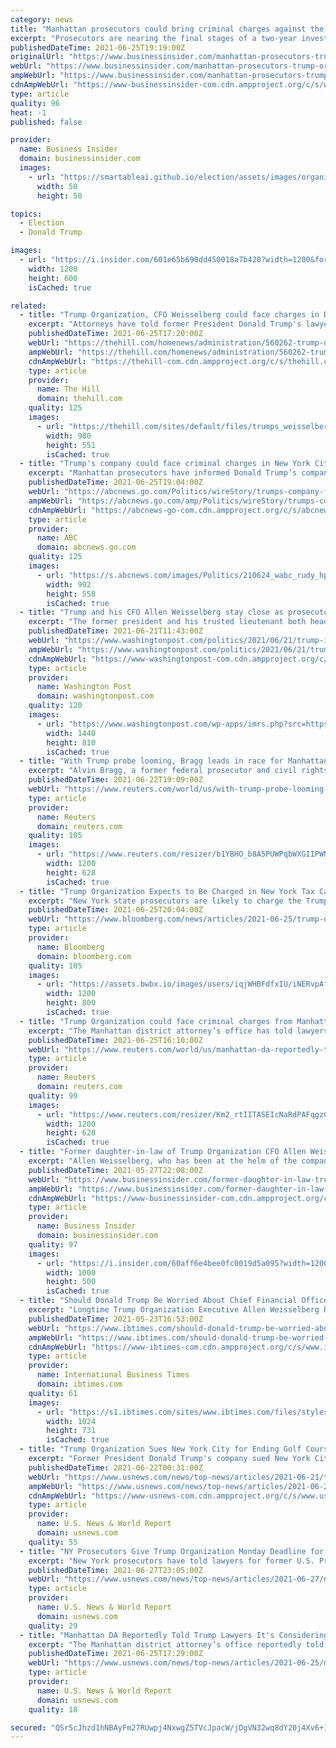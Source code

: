 ```yaml
---
category: news
title: "Manhattan prosecutors could bring criminal charges against the Trump Organization and CFO Allen Weisselberg as soon as next week"
excerpt: "Prosecutors are nearing the final stages of a two-year investigation into Trump and his sprawling real-estate business."
publishedDateTime: 2021-06-25T19:19:00Z
originalUrl: "https://www.businessinsider.com/manhattan-prosecutors-trump-organization-criminal-charges-nyt-2021-6"
webUrl: "https://www.businessinsider.com/manhattan-prosecutors-trump-organization-criminal-charges-nyt-2021-6"
ampWebUrl: "https://www.businessinsider.com/manhattan-prosecutors-trump-organization-criminal-charges-nyt-2021-6?amp"
cdnAmpWebUrl: "https://www-businessinsider-com.cdn.ampproject.org/c/s/www.businessinsider.com/manhattan-prosecutors-trump-organization-criminal-charges-nyt-2021-6?amp"
type: article
quality: 96
heat: -1
published: false

provider:
  name: Business Insider
  domain: businessinsider.com
  images:
    - url: "https://smartableai.github.io/election/assets/images/organizations/businessinsider.com-50x50.jpg"
      width: 50
      height: 50

topics:
  - Election
  - Donald Trump

images:
  - url: "https://i.insider.com/601e65b690dd450018a7b420?width=1200&format=jpeg"
    width: 1200
    height: 600
    isCached: true

related:
  - title: "Trump Organization, CFO Weisselberg could face charges in DA probe"
    excerpt: "Attorneys have told former President Donald Trump's lawyers that the Trump Organization and its CFO Allen Weisselberg could face charges as a result of the continuing probe by the Manhattan district a"
    publishedDateTime: 2021-06-25T17:20:00Z
    webUrl: "https://thehill.com/homenews/administration/560262-trump-organization-chief-financial-officer-could-face-charges"
    ampWebUrl: "https://thehill.com/homenews/administration/560262-trump-organization-chief-financial-officer-could-face-charges?amp"
    cdnAmpWebUrl: "https://thehill-com.cdn.ampproject.org/c/s/thehill.com/homenews/administration/560262-trump-organization-chief-financial-officer-could-face-charges?amp"
    type: article
    provider:
      name: The Hill
      domain: thehill.com
    quality: 125
    images:
      - url: "https://thehill.com/sites/default/files/trumps_weisselbergallen_01112017getty.jpg"
        width: 980
        height: 551
        isCached: true
  - title: "Trump's company could face criminal charges in New York City"
    excerpt: "Manhattan prosecutors have informed Donald Trump’s company that it could soon face criminal charges stemming from a long-running investigation into the former president’s business dealings"
    publishedDateTime: 2021-06-25T19:04:00Z
    webUrl: "https://abcnews.go.com/Politics/wireStory/trumps-company-face-criminal-charges-york-city-78494538"
    ampWebUrl: "https://abcnews.go.com/amp/Politics/wireStory/trumps-company-face-criminal-charges-york-city-78494538"
    cdnAmpWebUrl: "https://abcnews-go-com.cdn.ampproject.org/c/s/abcnews.go.com/amp/Politics/wireStory/trumps-company-face-criminal-charges-york-city-78494538"
    type: article
    provider:
      name: ABC
      domain: abcnews.go.com
    quality: 125
    images:
      - url: "https://s.abcnews.com/images/Politics/210624_wabc_rudy_hpMain_16x9_992.jpg"
        width: 992
        height: 558
        isCached: true
  - title: "Trump and his CFO Allen Weisselberg stay close as prosecutors advance their case"
    excerpt: "The former president and his trusted lieutenant both head to Trump Tower as prosecutors press Allen Weisselberg to turn on his boss."
    publishedDateTime: 2021-06-21T11:43:00Z
    webUrl: "https://www.washingtonpost.com/politics/2021/06/21/trump-investigation-weisselberg/"
    ampWebUrl: "https://www.washingtonpost.com/politics/2021/06/21/trump-investigation-weisselberg/?outputType=amp"
    cdnAmpWebUrl: "https://www-washingtonpost-com.cdn.ampproject.org/c/s/www.washingtonpost.com/politics/2021/06/21/trump-investigation-weisselberg/?outputType=amp"
    type: article
    provider:
      name: Washington Post
      domain: washingtonpost.com
    quality: 120
    images:
      - url: "https://www.washingtonpost.com/wp-apps/imrs.php?src=https://arc-anglerfish-washpost-prod-washpost.s3.amazonaws.com/public/U277UEWQCNDVBJME7O2ACI3K5M.jpg&w=1440"
        width: 1440
        height: 810
        isCached: true
  - title: "With Trump probe looming, Bragg leads in race for Manhattan D.A."
    excerpt: "Alvin Bragg, a former federal prosecutor and civil rights lawyer, was leading the Democratic nominating contest for Manhattan district attorney on Tuesday, putting him in position to become the first Black person to lead one of the country's highest-profile prosecutor's offices."
    publishedDateTime: 2021-06-22T19:09:00Z
    webUrl: "https://www.reuters.com/world/us/with-trump-probe-looming-democrats-vie-manhattan-district-attorney-2021-06-22/"
    type: article
    provider:
      name: Reuters
      domain: reuters.com
    quality: 105
    images:
      - url: "https://www.reuters.com/resizer/b1YBHO_b8A5PUWPqbWXGIIPWNMU=/1200x628/smart/filters:quality(80)/cloudfront-us-east-2.images.arcpublishing.com/reuters/756Z5ZOE2ZN2JHJGMMG4RZ2IGY.jpg"
        width: 1200
        height: 628
        isCached: true
  - title: "Trump Organization Expects to Be Charged in New York Tax Case"
    excerpt: "New York state prosecutors are likely to charge the Trump Organization in coming days, but not former President Donald Trump himself, a lawyer for the company said."
    publishedDateTime: 2021-06-25T20:04:00Z
    webUrl: "https://www.bloomberg.com/news/articles/2021-06-25/trump-organization-expects-to-be-charged-in-new-york-tax-case"
    type: article
    provider:
      name: Bloomberg
      domain: bloomberg.com
    quality: 105
    images:
      - url: "https://assets.bwbx.io/images/users/iqjWHBFdfxIU/iNERvpAfZmCo/v0/1200x800.jpg"
        width: 1200
        height: 800
        isCached: true
  - title: "Trump Organization could face criminal charges from Manhattan prosecutor -NY Times"
    excerpt: "The Manhattan district attorney’s office has told lawyers for former U.S. President Donald Trump it is considering filing criminal charges against his family business in connection with fringe benefits it awarded a top executive,"
    publishedDateTime: 2021-06-25T16:10:00Z
    webUrl: "https://www.reuters.com/world/us/manhattan-da-reportedly-told-trump-lawyers-it-is-considering-criminal-charges-2021-06-25/"
    type: article
    provider:
      name: Reuters
      domain: reuters.com
    quality: 99
    images:
      - url: "https://www.reuters.com/resizer/Km2_rtIITASEIcNaRdPAFqgzCOE=/1200x628/smart/filters:quality(80)/cloudfront-us-east-2.images.arcpublishing.com/reuters/QSM3IQ5XYVOC3HBTQDKCHHPUTA.jpg"
        width: 1200
        height: 628
        isCached: true
  - title: "Former daughter-in-law of Trump Organization CFO Allen Weisselberg says that he's evicting her as retribution for speaking out"
    excerpt: "Allen Weisselberg, who has been at the helm of the company's finances for four decades, is a key focus of the criminal inquiry into the Trump Org."
    publishedDateTime: 2021-05-27T22:08:00Z
    webUrl: "https://www.businessinsider.com/former-daughter-in-law-trump-org-cfo-says-being-evicted-2021-5"
    ampWebUrl: "https://www.businessinsider.com/former-daughter-in-law-trump-org-cfo-says-being-evicted-2021-5?amp"
    cdnAmpWebUrl: "https://www-businessinsider-com.cdn.ampproject.org/c/s/www.businessinsider.com/former-daughter-in-law-trump-org-cfo-says-being-evicted-2021-5?amp"
    type: article
    provider:
      name: Business Insider
      domain: businessinsider.com
    quality: 97
    images:
      - url: "https://i.insider.com/60aff6e4bee0fc0019d5a095?width=1200&format=jpeg"
        width: 1000
        height: 500
        isCached: true
  - title: "Should Donald Trump Be Worried About Chief Financial Officer Allen Weisselberg In DA Investigation?"
    excerpt: "Longtime Trump Organization Executive Allen Weisselberg has stood loyal for decades, but the most recent criminal probe has extended to his family."
    publishedDateTime: 2021-05-23T16:53:00Z
    webUrl: "https://www.ibtimes.com/should-donald-trump-be-worried-about-chief-financial-officer-allen-weisselberg-da-3206366"
    ampWebUrl: "https://www.ibtimes.com/should-donald-trump-be-worried-about-chief-financial-officer-allen-weisselberg-da-3206366?amp=1"
    cdnAmpWebUrl: "https://www-ibtimes-com.cdn.ampproject.org/c/s/www.ibtimes.com/should-donald-trump-be-worried-about-chief-financial-officer-allen-weisselberg-da-3206366?amp=1"
    type: article
    provider:
      name: International Business Times
      domain: ibtimes.com
    quality: 61
    images:
      - url: "https://s1.ibtimes.com/sites/www.ibtimes.com/files/styles/full/public/2021/05/12/former-us-president-donald-trumps-grip-on-the.jpg"
        width: 1024
        height: 731
        isCached: true
  - title: "Trump Organization Sues New York City for Ending Golf Course Contract"
    excerpt: "Former President Donald Trump's company sued New York City on Monday, accusing it of terminating a golf course contract with the Trump Organization to punish it after Trump supporters stormed the Capitol on Jan."
    publishedDateTime: 2021-06-22T00:31:00Z
    webUrl: "https://www.usnews.com/news/top-news/articles/2021-06-21/trump-organization-sues-new-york-city-for-ending-golf-course-contract"
    ampWebUrl: "https://www.usnews.com/news/top-news/articles/2021-06-21/trump-organization-sues-new-york-city-for-ending-golf-course-contract?context=amp"
    cdnAmpWebUrl: "https://www-usnews-com.cdn.ampproject.org/c/s/www.usnews.com/news/top-news/articles/2021-06-21/trump-organization-sues-new-york-city-for-ending-golf-course-contract?context=amp"
    type: article
    provider:
      name: U.S. News & World Report
      domain: usnews.com
    quality: 55
  - title: "NY Prosecutors Give Trump Organization Monday Deadline for Final Arguments: Report"
    excerpt: "New York prosecutors have told lawyers for former U.S. President Donald Trump they must respond by Monday with any last arguments as to why criminal charges shouldn't be filed against his family business,"
    publishedDateTime: 2021-06-27T23:05:00Z
    webUrl: "https://www.usnews.com/news/top-news/articles/2021-06-27/ny-prosecutors-give-trump-organization-monday-deadline-for-final-arguments-report"
    type: article
    provider:
      name: U.S. News & World Report
      domain: usnews.com
    quality: 29
  - title: "Manhattan DA Reportedly Told Trump Lawyers It's Considering Charges Against Trump Organization -NY Times"
    excerpt: "The Manhattan district attorney’s office reportedly told former President Donald Trump's lawyers it is considering filing criminal charges against the Trump Organization, in connection with fringe benefits the company awarded a top executive,"
    publishedDateTime: 2021-06-25T17:29:00Z
    webUrl: "https://www.usnews.com/news/top-news/articles/2021-06-25/manhattan-da-reportedly-told-trump-lawyers-it-is-considering-criminal-charges-against-trump-organization-ny-times"
    type: article
    provider:
      name: U.S. News & World Report
      domain: usnews.com
    quality: 18

secured: "QSr5cJhzd1hNBAyFm27RUwpj4NxwgZ5TVcJpacW/jDgVN32wq8dY20j4Xv6+1o4B8gzEYxvCjhK1RrWIYxaOATgu6M+QiLebUElO5YJzdJpxtLYs3eXV9G5A/tRIWaej3oaKbCfvRZBjxAMa2caqo6o8X54uEOiGUhA8QVjT42rrma56ZQVZydhVccwTzClsERSYOQQ4XIdZtr3IXMBn5qOIbULM1SvbY92nzsuWfB34kTWvYxwwi8NAsq0igfnQkS7yOL3SIcigj/CFfJoZ+9F90DAxnSgXK887aZ2IyWDfUc5g4uC5X+T9XPQwIYeZfCkcUt2vdT9J+mrGwmr9dDEdE3G2swi0yDxYlCgpqz4=;UwJF0KAn4gB4DJtkfOMcWQ=="
---
```


